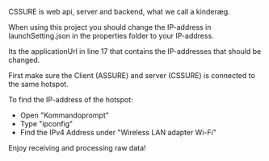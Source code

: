 ﻿CSSURE is web api, server and backend, what we call a kinderæg.

When using this project you should change the IP-address in launchSetting.json in the properties folder to your IP-address.

Its the applicationUrl in line 17 that contains the IP-addresses that should be changed. 

First make sure the Client (ASSURE) and server (CSSURE) is connected to the same hotspot.

To find the IP-address of the hotspot:
- Open "Kommandoprompt"
- Type "ipconfig"
- Find the IPv4 Address under "Wireless LAN adapter Wi-Fi"

Enjoy receiving and processing raw data!